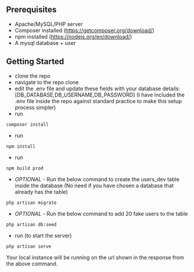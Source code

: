 
## Prerequisites

- Apache/MySQL/PHP server
- Composer installed        (https://getcomposer.org/download/)
- npm installed             (https://nodejs.org/en/download/)
- A mysql database + user

## Getting Started

- clone the repo
- navigate to the repo clone
- edit the .env file and update these fields with your database details: [DB_DATABASE,DB_USERNAME,DB_PASSWORD] (I have included the .env file inside the repo against standard practice to make this setup process simpler)
- run 
```
composer install
```
- run 
```
npm install
```
- run 
```
npm build prod
```
- *OPTIONAL* - Run the below command to create the users_dev table inside the database (No need if you have chosen a database that already has the table) 
```
php artisan migrate
```
- *OPTIONAL* - Run the below command to add 20 fake users to the table
```
php artisan db:seed
```
- run (to start the server)
```
php artisan serve
```


Your local instance will be running on the url shown in the response from the above command.

